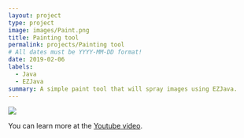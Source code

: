 ```yaml
---
layout: project
type: project
image: images/Paint.png
title: Painting tool
permalink: projects/Painting tool
# All dates must be YYYY-MM-DD format!
date: 2019-02-06
labels:
  - Java
  - EZJava
summary: A simple paint tool that will spray images using EZJava.
---
```


<img class="ui image" src="{{ site.baseurl }}/images/Paint.png">



You can learn more at the [Youtube video](https://www.youtube.com/watch?v=ikf830dvp6o&feature=youtu.be&ab_channel=imthonyfy).

